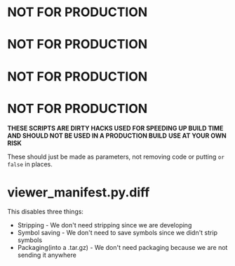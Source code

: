 # NOT FOR PRODUCTION
# NOT FOR PRODUCTION
# NOT FOR PRODUCTION
# NOT FOR PRODUCTION
**THESE SCRIPTS ARE DIRTY HACKS USED FOR SPEEDING UP BUILD TIME AND SHOULD NOT BE USED IN A PRODUCTION BUILD**
**USE AT YOUR OWN RISK**

These should just be made as parameters, not removing code or putting `or false` in places.

# viewer_manifest.py.diff
This disables three things:
* Stripping - We don't need stripping since we are developing
* Symbol saving - We don't need to save symbols since we didn't strip symbols
* Packaging(into a .tar.gz) - We don't need packaging because we are not sending it anywhere
